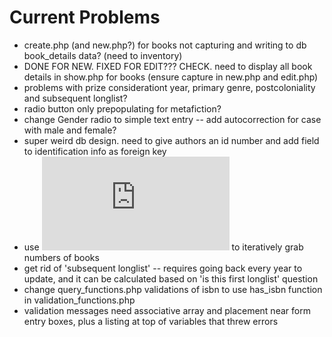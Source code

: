 # Current Problems

- create.php (and new.php?) for books not capturing and writing to db book_details data? (need to inventory)
- DONE FOR NEW. FIXED FOR EDIT??? CHECK. need to display all book details in show.php for books (ensure capture in new.php and edit.php)
- problems with prize considerationt year, primary genre, postcoloniality and subsequent longlist?
- radio button only prepopulating for metafiction?
- change Gender radio to simple text entry -- add autocorrection for case with male and female?
- super weird db design. need to give authors an id number and add field to identification info as foreign key
- use ![WorldCat API](https://www.oclc.org/developer/api/oclc-apis/worldcat-search-api.en.html) to iteratively grab numbers of books
- get rid of 'subsequent longlist' -- requires going back every year to update, and it can be calculated based on 'is this first longlist' question
- change query_functions.php validations of isbn to use has_isbn function in validation_functions.php
- validation messages need associative array and placement near form entry boxes, plus a listing at top of variables that threw errors
